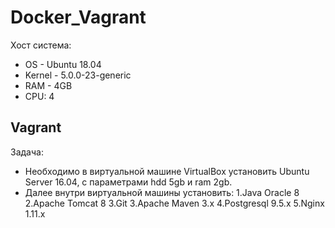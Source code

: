 # Docker_Vagrant
Хост система:
* OS - Ubuntu 18.04
* Kernel - 5.0.0-23-generic
* RAM - 4GB
* CPU: 4

## Vagrant
Задача:
* Необходимо в виртуальной машине VirtualBox установить Ubuntu Server 16.04, c параметрами hdd 5gb и ram 2gb. 
* Далее внутри виртуальной машины установить:
    1.Java Oracle 8
    2.Apache Tomcat 8
    3.Git
    3.Apache Maven 3.x
    4.Postgresql 9.5.x
    5.Nginx 1.11.x 
